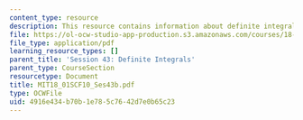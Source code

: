 ```yaml
---
content_type: resource
description: This resource contains information about definite integrals.
file: https://ol-ocw-studio-app-production.s3.amazonaws.com/courses/18-01sc-single-variable-calculus-fall-2010/4916e434b70b1e785c7642d7e0b65c23_MIT18_01SCF10_Ses43b.pdf
file_type: application/pdf
learning_resource_types: []
parent_title: 'Session 43: Definite Integrals'
parent_type: CourseSection
resourcetype: Document
title: MIT18_01SCF10_Ses43b.pdf
type: OCWFile
uid: 4916e434-b70b-1e78-5c76-42d7e0b65c23
---
```

